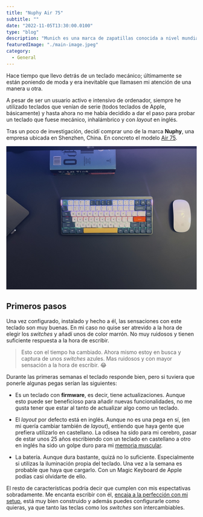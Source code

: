 ```yaml
---
title: "Nuphy Air 75"
subtitle: ""
date: "2022-11-05T13:30:00.0100"
type: "blog"
description: "Munich es una marca de zapatillas conocida a nivel mundial"
featuredImage: "./main-image.jpeg"
category:
  - General
---
```


Hace tiempo que llevo detrás de un teclado mecánico; últimamente se están poniendo de moda y era inevitable que llamasen mi atención de una manera u otra.

A pesar de ser un usuario activo e intensivo de ordenador, siempre he utilizado teclados que venían de serie (todos teclados de Apple, básicamente) y hasta ahora no me había decidido a dar el paso para probar un teclado que fuese mecánico, inhalámbrico y con _layout_ en inglés.

Tras un poco de investigación, decidí comprar uno de la marca **Nuphy**, una empresa ubicada en Shenzhen, China. En concreto el modelo [Air 75](https://nuphy.com/products/air75).

![Teclado Nuphy Air 75](./nuphy-75-01.jpeg)

## Primeros pasos

Una vez configurado, instalado y hecho a él, las sensaciones con este teclado son muy buenas. En mi caso no quise ser atrevido a la hora de elegir los _switches_ y añadí unos de color marrón. No muy ruidosos y tienen suficiente respuesta a la hora de escribir.

> Esto con el tiempo ha cambiado. Ahora mismo estoy en busca y captura de unos _switches_ azules. Mas ruidosos y con mayor sensación a la hora de escribir. 😂

Durante las primeras semanas el teclado responde bien, pero si tuviera que ponerle algunas pegas serían las siguientes:

- Es un teclado con **firmware**, es decir, tiene actualizaciones. Aunque esto puede ser beneficioso para añadir nuevas funcionalidades, no me gusta tener que estar al tanto de actualizar algo como un teclado.

- El _layout_ por defecto está en inglés. Aunque no es una pega en sí, (en mi quería cambiar también de _layout_), entiendo que haya gente que prefiera utilizarlo en castellano. La odisea ha sido para mi cerebro, pasar de estar unos 25 años escribiendo con un teclado en castellano a otro en inglés ha sido un golpe duro para mi [memoria muscular](https://en.wikipedia.org/wiki/Muscle_memory).

- La batería. Aunque dura bastante, quizá no lo suficiente. Especialmente si utilizas la iluminación propia del teclado. Una vez a la semana es probable que haya que cargarlo. Con un Magic Keyboard de Apple podías casi olvidarte de ello.

El resto de características podría decir que cumplen con mis espectativas sobradamente. Me encanta escribir con él, [encaja a la perfección con mi setup](/como-trabajo), está muy bien construido y además puedes configurarle como quieras, ya que tanto las teclas como los _switches_ son intercambiables.
